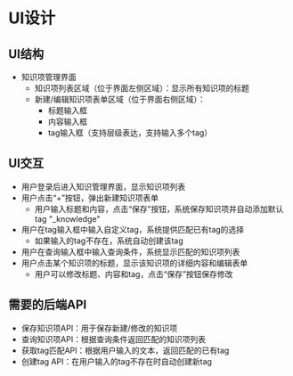 # UI设计
## UI结构
- 知识项管理界面
  - 知识项列表区域（位于界面左侧区域）：显示所有知识项的标题
  - 新建/编辑知识项表单区域（位于界面右侧区域）：
    - 标题输入框
    - 内容输入框
    - tag输入框（支持层级表达，支持输入多个tag）

## UI交互
- 用户登录后进入知识管理界面，显示知识项列表
- 用户点击“+”按钮，弹出新建知识项表单
  - 用户输入标题和内容，点击“保存”按钮，系统保存知识项并自动添加默认tag "_knowledge"
- 用户在tag输入框中输入自定义tag，系统提供匹配已有tag的选择
  - 如果输入的tag不存在，系统自动创建该tag
- 用户在查询输入框中输入查询条件，系统显示匹配的知识项列表
- 用户点击某个知识项的标题，显示该知识项的详细内容和编辑表单
  - 用户可以修改标题、内容和tag，点击“保存”按钮保存修改

## 需要的后端API
- 保存知识项API：用于保存新建/修改的知识项
- 查询知识项API：根据查询条件返回匹配的知识项列表
- 获取tag匹配API：根据用户输入的文本，返回匹配的已有tag
- 创建tag API：在用户输入的tag不存在时自动创建新tag
